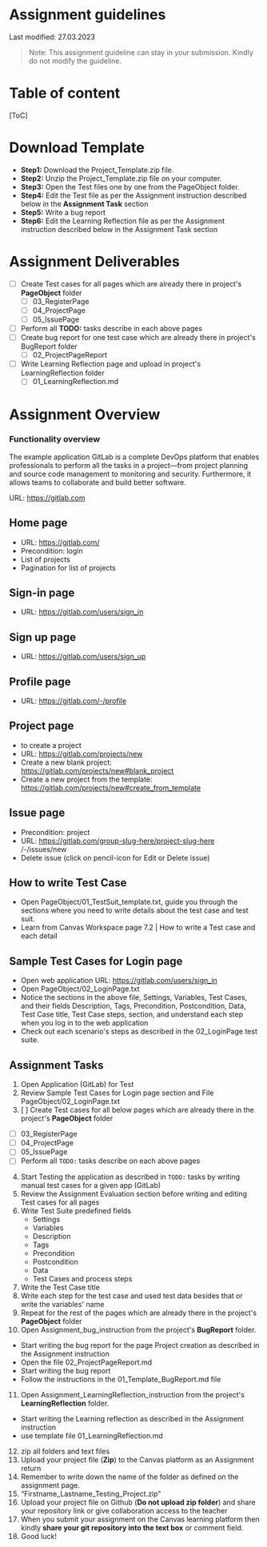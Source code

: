 # Assignment guidelines

Last modified: 27.03.2023

> Note: This assignment guideline can stay in your submission. Kindly do not modify the guideline.

# Table of content
[ToC]

# Download Template
- **Step1:** Download the Project_Template.zip file.
- **Step2:** Unzip the Project_Template.zip file on your computer.
- **Step3:** Open the Test files one by one from the PageObject folder.
- **Step4:** Edit the Test file as per the Assignment instruction described below in the **Assignment Task** section 
- **Step5:** Write a bug report 
- **Step6:** Edit the Learning Reflection file as per the Assignment instruction described below in the Assignment Task section 

# Assignment Deliverables

- [ ] Create Test cases for all pages which are already there in project's **PageObject** folder
  - [ ] 03_RegisterPage
  - [ ] 04_ProjectPage
  - [ ] 05_IssuePage
- [ ] Perform all **TODO:** tasks describe in each above pages
- [ ] Create bug report for one test case which are already there in project's BugReport folder
  - [ ] 02_ProjectPageReport
- [ ] Write Learning Reflection page and upload in project's LearningReflection folder 
   - [ ] 01_LearningReflection.md
  
# Assignment Overview

### Functionality overview

The example application GitLab is a complete DevOps platform that enables professionals to perform all the tasks in a project—from project planning and source code management to monitoring and security. Furthermore, it allows teams to collaborate and build better software.

URL: https://gitlab.com


## Home page

- URL: https://gitlab.com/ 
- Precondition: login
- List of projects
- Pagination for list of projects

## Sign-in page

- URL: https://gitlab.com/users/sign_in

## Sign up page

- URL: https://gitlab.com/users/sign_up

## Profile page

- URL: https://gitlab.com/-/profile

## Project page

- to create a project
- URL: https://gitlab.com/projects/new
- Create a new blank project: https://gitlab.com/projects/new#blank_project
- Create a new project from the template: https://gitlab.com/projects/new#create_from_template

## Issue page

- Precondition: project
- URL: https://gitlab.com/group-slug-here/project-slug-here /-/issues/new
- Delete issue (click on pencil-icon for Edit or Delete issue)


## How to write Test Case

- Open PageObject/01_TestSuit_template.txt, guide you through the sections where you need to write details about the test case and test suit.
- Learn from Canvas Workspace page 7.2 | How to write a Test case and each detail

## Sample Test Cases for Login page

- Open web application URL: https://gitlab.com/users/sign_in
- Open PageObject/02_LoginPage.txt
- Notice the sections in the above file, Settings, Variables, Test Cases, and their fields Description, Tags, Precondition, Postcondition, Data, Test Case title, Test Case steps, section, and understand each step when you log in to the web application
- Check out each scenario's steps as described in the 02_LoginPage test suite.

## Assignment Tasks

1. Open Application (GitLab) for Test
2. Review Sample Test Cases for Login page section and File PageObject/02_LoginPage.txt
3. [ ] Create Test cases for all below pages which are already there in the project's **PageObject** folder
  - [ ] 03_RegisterPage
  - [ ] 04_ProjectPage
  - [ ] 05_IssuePage
- [ ] Perform all `TODO:` tasks describe on each above pages 
4. Start Testing the application as described in `TODO:` tasks by writing manual test cases for a given app (GitLab)
5. Review the Assignment Evaluation section before writing and editing Test cases for all pages
6. Write Test Suite predefined fields
   - Settings
   - Variables
   - Description
   - Tags
   - Precondition
   - Postcondition
   - Data
   - Test Cases and process steps
7. Write the Test Case title
8. Write each step for the test case and used test data besides that or write the variables' name
9. Repeat for the rest of the pages which are already there in the project's **PageObject** folder
10. Open Assignment_bug_instruction from the project's **BugReport** folder.
   - Start writing the bug report for the page Project creation as described in the Assignment instruction
   - Open the file 02_ProjectPageReport.md
   - Start writing the bug report 
   - Follow the instructions in the 01_Template_BugReport.md file
11. Open Assignment_LearningReflection_instruction from the project's **LearningReflection** folder.
   - Start writing the Learning reflection as described in the Assignment instruction
   - use template file 01_LearningReflection.md
12. zip all folders and text files
13. Upload your project file (**Zip**) to the Canvas platform as an Assignment return
14. Remember to write down the name of the folder as defined on the assignment page.
15. “Firstname_Lastname_Testing_Project.zip” 
16. Upload your project file on Github (**Do not upload zip folder**) and share your repository link or give collaboration access to the teacher
17. When you submit your assignment on the Canvas learning platform then kindly **share your git repository into the text box** or comment field.
18. Good luck!

   

